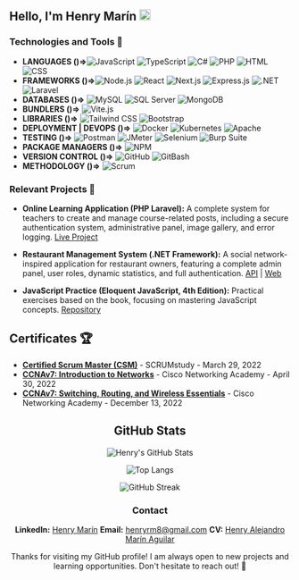 ## Hello, I'm Henry Marín <img src="https://img.icons8.com/ios-glyphs/30/000000/github.png" alt="GitHub Icon" width="20" height="20">

### Technologies and Tools 📶
- **LANGUAGES ()=>**![JavaScript](https://img.shields.io/badge/JavaScript-F7DF1E?logo=javascript&logoColor=black) ![TypeScript](https://img.shields.io/badge/TypeScript-007ACC?logo=typescript&logoColor=white) ![C#](https://img.shields.io/badge/C%23-239120?logo=c-sharp&logoColor=white) ![PHP](https://img.shields.io/badge/PHP-777BB4?logo=php&logoColor=white) ![HTML](https://img.shields.io/badge/HTML5-E34F26?logo=html5&logoColor=white) ![CSS](https://img.shields.io/badge/CSS3-1572B6?logo=css3&logoColor=white)
- **FRAMEWORKS ()=>**![Node.js](https://img.shields.io/badge/Node.js-43853D?logo=node.js&logoColor=white) ![React](https://img.shields.io/badge/React-20232A?logo=react&logoColor=61DAFB) ![Next.js](https://img.shields.io/badge/Next.js-000000?logo=nextdotjs&logoColor=white) ![Express.js](https://img.shields.io/badge/Express.js-000000?logo=express&logoColor=white) ![.NET](https://img.shields.io/badge/.NET-512BD4?logo=dotnet&logoColor=white) ![Laravel](https://img.shields.io/badge/Laravel-FF2D20?logo=laravel&logoColor=white) 
- **DATABASES ()=>** ![MySQL](https://img.shields.io/badge/MySQL-4479A1?logo=mysql&logoColor=white) ![SQL Server](https://img.shields.io/badge/SQL_Server-CC2927?logo=microsoft-sql-server&logoColor=white) ![MongoDB](https://img.shields.io/badge/MongoDB-47A248?logo=mongodb&logoColor=white)
- **BUNDLERS ()=>** ![Vite.js](https://img.shields.io/badge/Vite.js-646CFF?logo=vite&logoColor=white)
- **LIBRARIES ()=>** ![Tailwind CSS](https://img.shields.io/badge/Tailwind_CSS-38B2AC?logo=tailwind-css&logoColor=white) ![Bootstrap](https://img.shields.io/badge/Bootstrap-7952B3?logo=bootstrap&logoColor=white)
- **DEPLOYMENT | DEVOPS ()=>** ![Docker](https://img.shields.io/badge/Docker-2496ED?logo=docker&logoColor=white) ![Kubernetes](https://img.shields.io/badge/Kubernetes-326CE5?logo=kubernetes&logoColor=white) ![Apache](https://img.shields.io/badge/Apache-D22128?logo=apache&logoColor=white)
- **TESTING ()=>** ![Postman](https://img.shields.io/badge/Postman-FF6C37?logo=postman&logoColor=white) ![JMeter](https://img.shields.io/badge/JMeter-D22128?logo=apache-jmeter&logoColor=white) ![Selenium](https://img.shields.io/badge/Selenium-43B02A?logo=selenium&logoColor=white) ![Burp Suite](https://img.shields.io/badge/Burp_Suite-FF6600?logo=burp-suite&logoColor=white)
- **PACKAGE MANAGERS ()=>** ![NPM](https://img.shields.io/badge/NPM-CB3837?logo=npm&logoColor=white)
- **VERSION CONTROL ()=>** ![GitHub](https://img.shields.io/badge/GitHub-181717?logo=github&logoColor=white) ![GitBash](https://img.shields.io/badge/GitBash-4D4D4D?logo=git&logoColor=white)
- **METHODOLOGY ()=>** ![Scrum](https://img.shields.io/badge/Scrum-6DB33F?logo=scrumalliance&logoColor=white)

### Relevant Projects 🚀

- **Online Learning Application (PHP Laravel):** A complete system for teachers to create and manage course-related posts, including a secure authentication system, administrative panel, image gallery, and error logging. [Live Project](https://liceo-san-antonio.com/)

- **Restaurant Management System (.NET Framework):** A social network-inspired application for restaurant owners, featuring a complete admin panel, user roles, dynamic statistics, and full authentication. [API](https://github.com/HenryM8/C-Sharp-API-of-the-Full-Stack-project) | [Web](https://github.com/HenryM8/C-Sharp-Web-of-the-Full-Stack-project)

- **JavaScript Practice (Eloquent JavaScript, 4th Edition):** Practical exercises based on the book, focusing on mastering JavaScript concepts. [Repository](https://github.com/HenryM8/Javascript)

## Certificates 🏆

- **[Certified Scrum Master (CSM)](https://drive.google.com/file/d/1fzjIyJ3WyhWPK9wbOwG6a2jv9SA7o-N-/view?usp=drive_link)** - SCRUMstudy - March 29, 2022
- **[CCNAv7: Introduction to Networks](https://drive.google.com/file/d/1wSXg5knElG0so_ToR6jlnugZJExY8tMs/view)** - Cisco Networking Academy - April 30, 2022
- **[CCNAv7: Switching, Routing, and Wireless Essentials](https://drive.google.com/file/d/1m_plv_5fXz6l5H3hpURxnT52fxXeqJZp/view)** - Cisco Networking Academy - December 13, 2022

<div align="center">

## GitHub Stats
  
  ![Henry's GitHub Stats](https://github-readme-stats.vercel.app/api?username=HenryM8&show_icons=true&theme=dark&cache_seconds=86400)

  ![Top Langs](https://github-readme-stats.vercel.app/api/top-langs/?username=HenryM8&layout=compact&theme=dark)

  ![GitHub Streak](https://github-readme-streak-stats.herokuapp.com/?user=HenryM8&theme=dark)



### Contact
 **LinkedIn:** [Henry Marín](https://www.linkedin.com/in/henry-marin8/)
 **Email:** [henryrm8@gmail.com](mailto:henryrm8@gmail.com)
 **CV:** [Henry Alejandro Marín Aguilar](https://drive.google.com/file/d/1v4tsMkhQAwK97mQ4sFuQapM_JmJjygQX/view?usp=sharing)


Thanks for visiting my GitHub profile! I am always open to new projects and learning opportunities. Don't hesitate to reach out! 💬
</div>


<!--
**HenryM8/HenryM8** is a ✨ _special_ ✨ repository because its `README.md` (this file) appears on your GitHub profile.

Here are some ideas to get you started:

- 🔭 I’m currently working on ...
- 🌱 I’m currently learning ...
- 👯 I’m looking to collaborate on ...
- 🤔 I’m looking for help with ...
- 💬 Ask me about ...
- 📫 How to reach me: ...
- 😄 Pronouns: ...
- ⚡ Fun fact: ...🖥️⌨️👨🏻‍💻
-->
